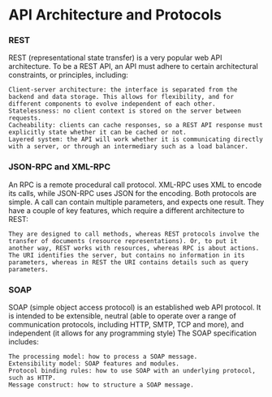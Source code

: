 <h1>API Architecture and Protocols</h1>

### REST
REST (representational state transfer) is a very popular web API architecture. To be a REST API, an API must adhere to certain architectural constraints, or principles, including:

    Client-server architecture: the interface is separated from the backend and data storage. This allows for flexibility, and for different components to evolve independent of each other.
    Statelessness: no client context is stored on the server between requests.
    Cacheability: clients can cache responses, so a REST API response must explicitly state whether it can be cached or not.
    Layered system: the API will work whether it is communicating directly with a server, or through an intermediary such as a load balancer.

### JSON-RPC and XML-RPC
An RPC is a remote procedural call protocol. XML-RPC uses XML to encode its calls, while JSON-RPC uses JSON for the encoding. Both protocols are simple. A call can contain multiple parameters, and expects one result. They have a couple of key features, which require a different architecture to REST:

    They are designed to call methods, whereas REST protocols involve the transfer of documents (resource representations). Or, to put it another way, REST works with resources, whereas RPC is about actions.
    The URI identifies the server, but contains no information in its parameters, whereas in REST the URI contains details such as query parameters.


### SOAP
SOAP (simple object access protocol) is an established web API protocol. It is intended to be extensible, neutral (able to operate over a range of communication protocols, including HTTP, SMTP, TCP and more), and independent (it allows for any programming style) The SOAP specification includes:

    The processing model: how to process a SOAP message.
    Extensibility model: SOAP features and modules.
    Protocol binding rules: how to use SOAP with an underlying protocol, such as HTTP.
    Message construct: how to structure a SOAP message.